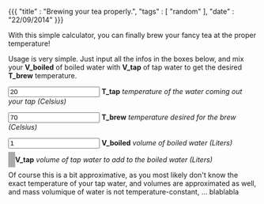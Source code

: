 {{{
  "title" : "Brewing your tea properly.",
  "tags" : [ "random" ],
  "date" : "22/09/2014"
}}}

With this simple calculator, you can finally brew your fancy tea at the proper temperature! 

<!--more-->

Usage is very simple. Just input all the infos in the boxes below, and mix your **V_boiled** of boiled water with **V_tap** of tap water to get the desired **T_brew** temperature.

<script type="text/javascript">

  // T_tap : temperature of tap water
  // T_brew : final temperature desired
  // V_boiled : volume of boiled water
  var calculate = function(T_tap, T_brew, V_boiled) {
    return V_boiled *  (100 - T_brew) / (T_brew - T_tap)
  }

  var refresh = function() {
    var T_tap = parseFloat($('input[name="T_tap"]').val())
      , T_brew = parseFloat($('input[name="T_brew"]').val())
      , V_boiled = parseFloat($('input[name="V_boiled"]').val())
      , V_tap = calculate(T_tap, T_brew, V_boiled)

    $('#V_tap').html('' + Math.round(V_tap * 1000) / 1000)
  }

  $(function() {
    refresh()
    $('input.water-temperature-tea').on('keyup', refresh)
  })

</script>

<input name="T_tap" class="water-temperature-tea" type="text" value="20" /> **T_tap** *temperature of the water coming out your tap (Celsius)*

<input name="T_brew" class="water-temperature-tea" type="text" value="70" /> **T_brew** *temperature desired for the brew (Celsius)*

<input name="V_boiled" class="water-temperature-tea" type="text" value="1"/> **V_boiled** *volume of boiled water (Liters)*

<span id="V_tap" style="font-weight:bold;padding:0.5em;background-color:#aaa"></span> **V_tap** *volume of tap water to add to the boiled water (Liters)*

Of course this is a bit approximative, as you most likely don't know the exact temperature of your tap water, and volumes are approximated as well, and mass volumique of water is not temperature-constant, ... blablabla 
